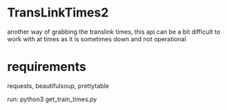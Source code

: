 # TransLinkTimes2
another way of grabbing the translink times, this api can be a bit difficult to work with at times as it is sometimes down and not operational

# requirements
requests, beautifulsoup, prettytable

run: python3 get_train_times.py
